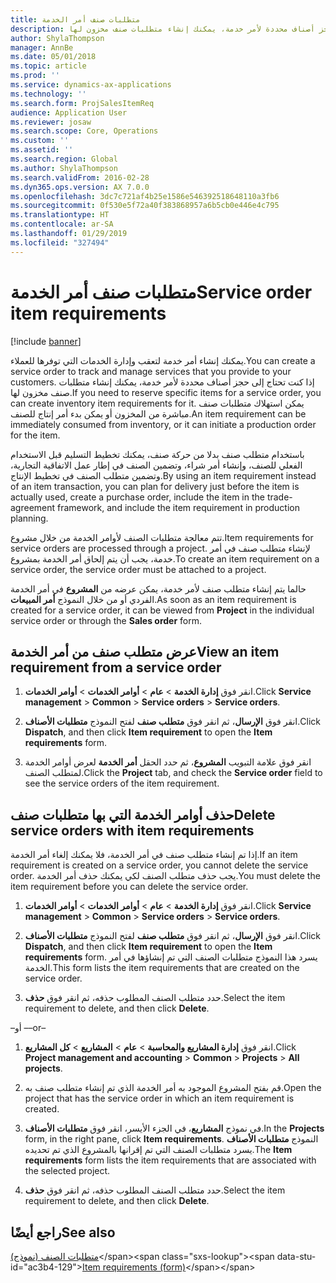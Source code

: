 ```yaml
---
title: متطلبات صنف أمر الخدمة‬
description: إذا كنت تحتاج إلى حجز أصناف محددة لأمر خدمة، يمكنك إنشاء متطلبات صنف مخزون لها.
author: ShylaThompson
manager: AnnBe
ms.date: 05/01/2018
ms.topic: article
ms.prod: ''
ms.service: dynamics-ax-applications
ms.technology: ''
ms.search.form: ProjSalesItemReq
audience: Application User
ms.reviewer: josaw
ms.search.scope: Core, Operations
ms.custom: ''
ms.assetid: ''
ms.search.region: Global
ms.author: ShylaThompson
ms.search.validFrom: 2016-02-28
ms.dyn365.ops.version: AX 7.0.0
ms.openlocfilehash: 3dc7c721af4b25e1586e546392518648110a3fb6
ms.sourcegitcommit: 0f530e5f72a40f383868957a6b5cb0e446e4c795
ms.translationtype: HT
ms.contentlocale: ar-SA
ms.lasthandoff: 01/29/2019
ms.locfileid: "327494"
---
```

# <a name="service-order-item-requirements"></a><span data-ttu-id="ac3b4-103">متطلبات صنف أمر الخدمة‬</span><span class="sxs-lookup"><span data-stu-id="ac3b4-103">Service order item requirements</span></span>   

[!include [banner](../includes/banner.md)]


<span data-ttu-id="ac3b4-104">يمكنك إنشاء أمر خدمة لتعقب وإدارة الخدمات التي توفرها للعملاء.</span><span class="sxs-lookup"><span data-stu-id="ac3b4-104">You can create a service order to track and manage services that you provide to your customers.</span></span> <span data-ttu-id="ac3b4-105">إذا كنت تحتاج إلى حجز أصناف محددة لأمر خدمة، يمكنك إنشاء متطلبات صنف مخزون لها.</span><span class="sxs-lookup"><span data-stu-id="ac3b4-105">If you need to reserve specific items for a service order, you can create inventory item requirements for it.</span></span> <span data-ttu-id="ac3b4-106">يمكن استهلاك متطلبات صنف مباشرة من المخزون أو يمكن بدء أمر إنتاج للصنف.</span><span class="sxs-lookup"><span data-stu-id="ac3b4-106">An item requirement can be immediately consumed from inventory, or it can initiate a production order for the item.</span></span>

<span data-ttu-id="ac3b4-107">باستخدام متطلب صنف بدلا من حركة صنف، يمكنك تخطيط التسليم قبل الاستخدام الفعلي للصنف، وإنشاء أمر شراء، وتضمين الصنف في إطار عمل الاتفاقية التجارية، وتضمين متطلب الصنف في تخطيط الإنتاج.</span><span class="sxs-lookup"><span data-stu-id="ac3b4-107">By using an item requirement instead of an item transaction, you can plan for delivery just before the item is actually used, create a purchase order, include the item in the trade-agreement framework, and include the item requirement in production planning.</span></span>

<span data-ttu-id="ac3b4-108">تتم معالجة متطلبات الصنف لأوامر الخدمة من خلال مشروع.</span><span class="sxs-lookup"><span data-stu-id="ac3b4-108">Item requirements for service orders are processed through a project.</span></span> <span data-ttu-id="ac3b4-109">لإنشاء متطلب صنف في أمر خدمة، يجب أن يتم إلحاق أمر الخدمة بمشروع.</span><span class="sxs-lookup"><span data-stu-id="ac3b4-109">To create an item requirement on a service order, the service order must be attached to a project.</span></span>

<span data-ttu-id="ac3b4-110">حالما يتم إنشاء متطلب صنف لأمر خدمة، يمكن عرضه من **المشروع** في أمر الخدمة الفردي أو من خلال النموذج **أمر المبيعات**.</span><span class="sxs-lookup"><span data-stu-id="ac3b4-110">As soon as an item requirement is created for a service order, it can be viewed from **Project** in the individual service order or through the **Sales order** form.</span></span>

## <a name="view-an-item-requirement-from-a-service-order"></a><span data-ttu-id="ac3b4-111">عرض متطلب صنف من أمر الخدمة</span><span class="sxs-lookup"><span data-stu-id="ac3b4-111">View an item requirement from a service order</span></span>

1.  <span data-ttu-id="ac3b4-112">انقر فوق **إدارة الخدمة** \> **عام** \> **أوامر الخدمات** \> **أوامر الخدمات**.</span><span class="sxs-lookup"><span data-stu-id="ac3b4-112">Click **Service management** \> **Common** \> **Service orders** \> **Service orders**.</span></span>

2.  <span data-ttu-id="ac3b4-113">انقر فوق **الإرسال**، ثم انقر فوق **متطلب صنف** لفتح النموذج **متطلبات الأصناف**.</span><span class="sxs-lookup"><span data-stu-id="ac3b4-113">Click **Dispatch**, and then click **Item requirement** to open the **Item requirements** form.</span></span>

3.  <span data-ttu-id="ac3b4-114">انقر فوق علامة التبويب **المشروع**، ثم حدد الحقل **أمر الخدمة** لعرض أوامر الخدمة لمتطلب الصنف.</span><span class="sxs-lookup"><span data-stu-id="ac3b4-114">Click the **Project** tab, and check the **Service order** field to see the service orders of the item requirement.</span></span>

## <a name="delete-service-orders-with-item-requirements"></a><span data-ttu-id="ac3b4-115">حذف أوامر الخدمة التي بها متطلبات صنف</span><span class="sxs-lookup"><span data-stu-id="ac3b4-115">Delete service orders with item requirements</span></span>

<span data-ttu-id="ac3b4-116">إذا تم إنشاء متطلب صنف في أمر الخدمة، فلا يمكنك إلغاء أمر الخدمة.</span><span class="sxs-lookup"><span data-stu-id="ac3b4-116">If an item requirement is created on a service order, you cannot delete the service order.</span></span> <span data-ttu-id="ac3b4-117">يجب حذف متطلب الصنف لكي يمكنك حذف أمر الخدمة.</span><span class="sxs-lookup"><span data-stu-id="ac3b4-117">You must delete the item requirement before you can delete the service order.</span></span>

1.  <span data-ttu-id="ac3b4-118">انقر فوق **إدارة الخدمة** \> **عام** \> **أوامر الخدمات** \> **أوامر الخدمات**.</span><span class="sxs-lookup"><span data-stu-id="ac3b4-118">Click **Service management** \> **Common** \> **Service orders** \> **Service orders**.</span></span>

2.  <span data-ttu-id="ac3b4-119">انقر فوق **الإرسال**، ثم انقر فوق **متطلب صنف** لفتح النموذج **متطلبات الأصناف**.</span><span class="sxs-lookup"><span data-stu-id="ac3b4-119">Click **Dispatch**, and then click **Item requirement** to open the **Item requirements** form.</span></span> <span data-ttu-id="ac3b4-120">يسرد هذا النموذج متطلبات الصنف التي تم إنشاؤها في أمر الخدمة.</span><span class="sxs-lookup"><span data-stu-id="ac3b4-120">This form lists the item requirements that are created on the service order.</span></span>

3.  <span data-ttu-id="ac3b4-121">حدد متطلب الصنف المطلوب حذفه، ثم انقر فوق **حذف**.</span><span class="sxs-lookup"><span data-stu-id="ac3b4-121">Select the item requirement to delete, and then click **Delete**.</span></span>

<span data-ttu-id="ac3b4-122">–أو –</span><span class="sxs-lookup"><span data-stu-id="ac3b4-122">–or–</span></span>

1.  <span data-ttu-id="ac3b4-123">انقر فوق **إدارة المشاريع‬ والمحاسبة** \> **عام** \> **المشاريع** \> **كل المشاريع**.</span><span class="sxs-lookup"><span data-stu-id="ac3b4-123">Click **Project management and accounting** \> **Common** \> **Projects** \> **All projects**.</span></span>

2.  <span data-ttu-id="ac3b4-124">قم بفتح المشروع الموجود به أمر الخدمة الذي تم إنشاء متطلب صنف به.</span><span class="sxs-lookup"><span data-stu-id="ac3b4-124">Open the project that has the service order in which an item requirement is created.</span></span>

3.  <span data-ttu-id="ac3b4-125">في نموذج **المشاريع**، في الجزء الأيسر، انقر فوق **متطلبات الأصناف**.</span><span class="sxs-lookup"><span data-stu-id="ac3b4-125">In the **Projects** form, in the right pane, click **Item requirements**.</span></span> <span data-ttu-id="ac3b4-126">النموذج **متطلبات الأصناف** يسرد متطلبات الصنف التي تم إقرانها بالمشروع الذي تم تحديده.</span><span class="sxs-lookup"><span data-stu-id="ac3b4-126">The **Item requirements** form lists the item requirements that are associated with the selected project.</span></span>

4.  <span data-ttu-id="ac3b4-127">حدد متطلب الصنف المطلوب حذفه، ثم انقر فوق **حذف**.</span><span class="sxs-lookup"><span data-stu-id="ac3b4-127">Select the item requirement to delete, and then click **Delete**.</span></span>

## <a name="see-also"></a><span data-ttu-id="ac3b4-128">راجع أيضًا</span><span class="sxs-lookup"><span data-stu-id="ac3b4-128">See also</span></span>

<span data-ttu-id="ac3b4-129">[متطلبات الصنف (نموذج)](https://technet.microsoft.com/en-us/library/aa552021\(v=ax.60\))</span><span class="sxs-lookup"><span data-stu-id="ac3b4-129">[Item requirements (form)](https://technet.microsoft.com/en-us/library/aa552021\(v=ax.60\))</span></span>

